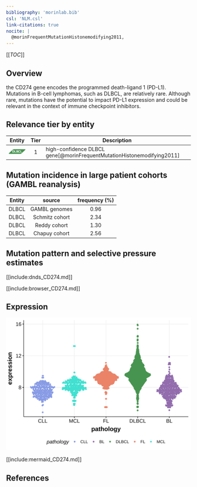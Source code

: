 ```yaml
---
bibliography: 'morinlab.bib'
csl: 'NLM.csl'
link-citations: true
nocite: |
  @morinFrequentMutationHistonemodifying2011, 
---
```

[[_TOC_]]

## Overview
the CD274 gene encodes the programmed death-ligand 1 (PD-L1). Mutations in B-cell lymphomas, such as DLBCL, are relatively rare.
Although rare, mutations have the potential to impact PD-L1 expression and could be relevant in the context of immune checkpoint inhibitors. 


## Relevance tier by entity

|Entity|Tier|Description               |
|:------:|:----:|--------------------------|
|![DLBCL](images/icons/DLBCL_tier1.png) |1   |high-confidence DLBCL gene[@morinFrequentMutationHistonemodifying2011]|

## Mutation incidence in large patient cohorts (GAMBL reanalysis)

|Entity|source        |frequency (%)|
|:------:|:--------------:|:-------------:|
|DLBCL |GAMBL genomes |0.96         |
|DLBCL |Schmitz cohort|2.34         |
|DLBCL |Reddy cohort  |1.30         |
|DLBCL |Chapuy cohort |2.56         |

## Mutation pattern and selective pressure estimates

[[include:dnds_CD274.md]]




[[include:browser_CD274.md]]

## Expression
![](images/gene_expression/CD274_by_pathology.svg)

[[include:mermaid_CD274.md]]

## References


<!-- ORIGIN: morinFrequentMutationHistonemodifying2011 -->
<!-- DLBCL: morinFrequentMutationHistonemodifying2011 -->
